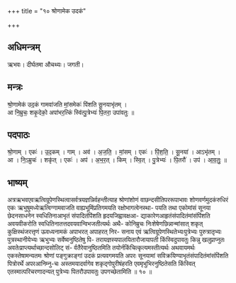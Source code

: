 +++
title = "१० श्रोणामेक उदकं"

+++
## अधिमन्त्रम्
ऋभवः। दीर्घतमा औचथ्यः। जगती।

## मन्त्रः
श्रो॒णामेक॑ उद॒कं गामवा॑जति मां॒समेकः॑ पिंशति सू॒नयाभृ॑तम् ।  
आ नि॒म्रुचः॒ शकृ॒देको॒ अपा॑भर॒त्किं स्वि॑त्पु॒त्रेभ्यः॑ पि॒तरा॒ उपा॑वतुः ॥

## पदपाठः
श्रो॒णाम् । एकः॑ । उ॒द॒कम् । गाम् । अव॑ । अ॒ज॒ति॒ । मां॒सम् । एकः॑ । पिं॒श॒ति॒ । सू॒नया॑ । आऽभृ॑तम् ।  
आ । नि॒ऽम्रुचः॑ । शकृ॑त् । एकः॑ । अप॑ । अ॒भ॒र॒त् । किम् । स्वि॒त् । पु॒त्रेभ्यः॑ । पि॒तरौ॑ । उप॑ । आ॒व॒तुः॒ ॥

## भाष्यम्
अत्रऋभवएवऋत्विग्रूपेणस्थित्वासर्वत्रयज्ञन्निर्वहन्तीत्याह श्रोणांशोणं वाछन्दसीतिपररूपाभावः शोणवर्णमुदकंरुधिरं एकः ऋभुषुमध्येऋत्विग्गामवाजति वाह्यभूमिंप्रतिगमयति रक्षोभागत्वेनस्था- पयति तथा एकोमांसं सूनया छेदनसाधनेन स्वधितिनाआभृतं संपादितंपिंशति हृदयजिह्वावक्षआ- द्याकारेणआहृतंसंपादितंमांसंपिंशति अवयवीकरोति स्वधितिनातत्तदवयवान्विभजतीत्यर्थः अथै- कोनिम्रुचः निःशेषेणछिन्नान्मांसात् शकृत् कुक्षिस्थंजरत्तृणं ऊवध्यनामकं अपाभरत् अपाहरत् निर- सनाय एवं ऋत्विग्रूपेणस्थितेभ्यःपुत्रेभ्यः पुरुत्रातृभ्यः पुत्रस्थानीयेभ्यः ऋभुभ्यः सर्वेष्वनुष्ठितेषु पि- तरायज्ञस्यपालयितारौजायापती किंस्विदुपावतुः किन्नु खलुप्राप्नुतः अवतेःप्राप्त्यर्थाच्छान्दसोलिट् सं- र्वतैरेवानुष्ठितमिति तयोर्नकिंचित्कृत्यमस्तीत्यर्थः अथवायमर्थः एकस्तेषामन्यतमः श्रोणां पङ्गुक्राङ्गां उदकं प्रत्यवगमयति अपरः सूनयामां सविक्रयिण्याभृतंसंपादितंमांसंपिंशति पित्रोरर्थे अपरआनिम्नु-चः अस्तमयादर्वागेव शकृद्गोपुरीषंहरति एवमृभुभिरनुष्ठितेसति किंस्वित् एतस्मात्परिचरणादन्यत् पुत्रेभ्यः पितरौउपावतुः उपगच्छेतामिति ॥ १० ॥